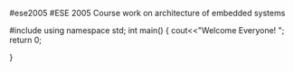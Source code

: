 #ese2005
#ESE 2005 Course work on architecture of embedded systems

#include<iostream>
using namespace std;
int main()
{
  cout<<"Welcome Everyone! ";
  return 0;

}
